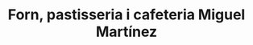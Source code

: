 ---
title: "Forn, pastisseria i cafeteria Miguel Martínez"
url: /benetusser/forn-pastisseria-i-cafeteria-miguel-martinez/
shop: panadería
---